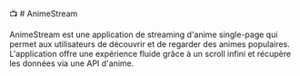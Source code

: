 📺 # AnimeStream

AnimeStream est une application de streaming d'anime single-page qui permet aux utilisateurs de découvrir et de regarder des animes populaires. 
L'application offre une expérience fluide grâce à un scroll infini et récupère les données via une API d'anime.
